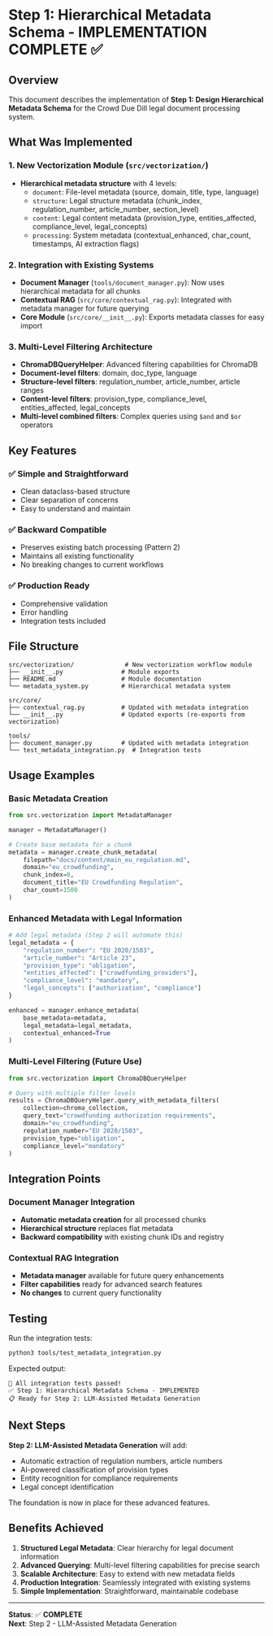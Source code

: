 # Step 1: Hierarchical Metadata Schema - IMPLEMENTATION COMPLETE ✅

## Overview
This document describes the implementation of **Step 1: Design Hierarchical Metadata Schema** for the Crowd Due Dill legal document processing system.

## What Was Implemented

### 1. **New Vectorization Module** (`src/vectorization/`)
- **Hierarchical metadata structure** with 4 levels:
  - `document`: File-level metadata (source, domain, title, type, language)
  - `structure`: Legal structure metadata (chunk_index, regulation_number, article_number, section_level)
  - `content`: Legal content metadata (provision_type, entities_affected, compliance_level, legal_concepts)
  - `processing`: System metadata (contextual_enhanced, char_count, timestamps, AI extraction flags)

### 2. **Integration with Existing Systems**
- **Document Manager** (`tools/document_manager.py`): Now uses hierarchical metadata for all chunks
- **Contextual RAG** (`src/core/contextual_rag.py`): Integrated with metadata manager for future querying
- **Core Module** (`src/core/__init__.py`): Exports metadata classes for easy import

### 3. **Multi-Level Filtering Architecture**
- **ChromaDBQueryHelper**: Advanced filtering capabilities for ChromaDB
- **Document-level filters**: domain, doc_type, language
- **Structure-level filters**: regulation_number, article_number, article ranges
- **Content-level filters**: provision_type, compliance_level, entities_affected, legal_concepts
- **Multi-level combined filters**: Complex queries using `$and` and `$or` operators

## Key Features

### ✅ **Simple and Straightforward**
- Clean dataclass-based structure
- Clear separation of concerns
- Easy to understand and maintain

### ✅ **Backward Compatible**
- Preserves existing batch processing (Pattern 2)
- Maintains all existing functionality
- No breaking changes to current workflows

### ✅ **Production Ready**
- Comprehensive validation
- Error handling
- Integration tests included

## File Structure
```
src/vectorization/              # New vectorization workflow module
├── __init__.py                # Module exports
├── README.md                  # Module documentation
└── metadata_system.py         # Hierarchical metadata system

src/core/
├── contextual_rag.py          # Updated with metadata integration
└── __init__.py                # Updated exports (re-exports from vectorization)

tools/
├── document_manager.py        # Updated with metadata integration
└── test_metadata_integration.py  # Integration tests
```

## Usage Examples

### Basic Metadata Creation
```python
from src.vectorization import MetadataManager

manager = MetadataManager()

# Create base metadata for a chunk
metadata = manager.create_chunk_metadata(
    filepath="docs/content/main_eu_regulation.md",
    domain="eu_crowdfunding",
    chunk_index=0,
    document_title="EU Crowdfunding Regulation",
    char_count=1500
)
```

### Enhanced Metadata with Legal Information
```python
# Add legal metadata (Step 2 will automate this)
legal_metadata = {
    "regulation_number": "EU 2020/1503",
    "article_number": "Article 23",
    "provision_type": "obligation",
    "entities_affected": ["crowdfunding_providers"],
    "compliance_level": "mandatory",
    "legal_concepts": ["authorization", "compliance"]
}

enhanced = manager.enhance_metadata(
    base_metadata=metadata,
    legal_metadata=legal_metadata,
    contextual_enhanced=True
)
```

### Multi-Level Filtering (Future Use)
```python
from src.vectorization import ChromaDBQueryHelper

# Query with multiple filter levels
results = ChromaDBQueryHelper.query_with_metadata_filters(
    collection=chroma_collection,
    query_text="crowdfunding authorization requirements",
    domain="eu_crowdfunding",
    regulation_number="EU 2020/1503",
    provision_type="obligation",
    compliance_level="mandatory"
)
```

## Integration Points

### Document Manager Integration
- **Automatic metadata creation** for all processed chunks
- **Hierarchical structure** replaces flat metadata
- **Backward compatibility** with existing chunk IDs and registry

### Contextual RAG Integration  
- **Metadata manager** available for future query enhancements
- **Filter capabilities** ready for advanced search features
- **No changes** to current query functionality

## Testing

Run the integration tests:
```bash
python3 tools/test_metadata_integration.py
```

Expected output:
```
🎉 All integration tests passed!
✅ Step 1: Hierarchical Metadata Schema - IMPLEMENTED
📋 Ready for Step 2: LLM-Assisted Metadata Generation
```

## Next Steps

**Step 2: LLM-Assisted Metadata Generation** will add:
- Automatic extraction of regulation numbers, article numbers
- AI-powered classification of provision types
- Entity recognition for compliance requirements
- Legal concept identification

The foundation is now in place for these advanced features.

## Benefits Achieved

1. **Structured Legal Metadata**: Clear hierarchy for legal document information
2. **Advanced Querying**: Multi-level filtering capabilities for precise search
3. **Scalable Architecture**: Easy to extend with new metadata fields
4. **Production Integration**: Seamlessly integrated with existing systems
5. **Simple Implementation**: Straightforward, maintainable codebase

---

**Status**: ✅ **COMPLETE**  
**Next**: Step 2 - LLM-Assisted Metadata Generation 